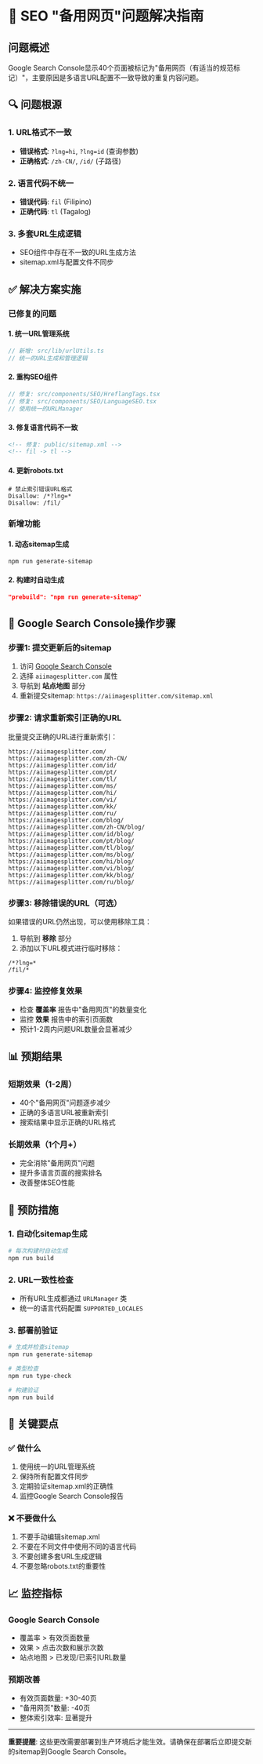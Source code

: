 # 🎯 SEO "备用网页"问题解决指南

## 问题概述

Google Search Console显示40个页面被标记为"备用网页（有适当的规范标记）"，主要原因是多语言URL配置不一致导致的重复内容问题。

## 🔍 问题根源

### 1. URL格式不一致
- **错误格式**: `?lng=hi`, `?lng=id` (查询参数)
- **正确格式**: `/zh-CN/`, `/id/` (子路径)

### 2. 语言代码不统一
- **错误代码**: `fil` (Filipino)
- **正确代码**: `tl` (Tagalog)

### 3. 多套URL生成逻辑
- SEO组件中存在不一致的URL生成方法
- sitemap.xml与配置文件不同步

## ✅ 解决方案实施

### 已修复的问题

#### 1. 统一URL管理系统
```typescript
// 新增: src/lib/urlUtils.ts
// 统一的URL生成和管理逻辑
```

#### 2. 重构SEO组件
```typescript
// 修复: src/components/SEO/HreflangTags.tsx
// 修复: src/components/SEO/LanguageSEO.tsx
// 使用统一的URLManager
```

#### 3. 修复语言代码不一致
```xml
<!-- 修复: public/sitemap.xml -->
<!-- fil -> tl -->
```

#### 4. 更新robots.txt
```
# 禁止索引错误URL格式
Disallow: /*?lng=*
Disallow: /fil/
```

### 新增功能

#### 1. 动态sitemap生成
```bash
npm run generate-sitemap
```

#### 2. 构建时自动生成
```json
"prebuild": "npm run generate-sitemap"
```

## 🚀 Google Search Console操作步骤

### 步骤1: 提交更新后的sitemap
1. 访问 [Google Search Console](https://search.google.com/search-console)
2. 选择 `aiimagesplitter.com` 属性
3. 导航到 **站点地图** 部分
4. 重新提交sitemap: `https://aiimagesplitter.com/sitemap.xml`

### 步骤2: 请求重新索引正确的URL
批量提交正确的URL进行重新索引：

```
https://aiimagesplitter.com/
https://aiimagesplitter.com/zh-CN/
https://aiimagesplitter.com/id/
https://aiimagesplitter.com/pt/
https://aiimagesplitter.com/tl/
https://aiimagesplitter.com/ms/
https://aiimagesplitter.com/hi/
https://aiimagesplitter.com/vi/
https://aiimagesplitter.com/kk/
https://aiimagesplitter.com/ru/
https://aiimagesplitter.com/blog/
https://aiimagesplitter.com/zh-CN/blog/
https://aiimagesplitter.com/id/blog/
https://aiimagesplitter.com/pt/blog/
https://aiimagesplitter.com/tl/blog/
https://aiimagesplitter.com/ms/blog/
https://aiimagesplitter.com/hi/blog/
https://aiimagesplitter.com/vi/blog/
https://aiimagesplitter.com/kk/blog/
https://aiimagesplitter.com/ru/blog/
```

### 步骤3: 移除错误的URL（可选）
如果错误的URL仍然出现，可以使用移除工具：

1. 导航到 **移除** 部分
2. 添加以下URL模式进行临时移除：
```
/*?lng=*
/fil/*
```

### 步骤4: 监控修复效果
- 检查 **覆盖率** 报告中"备用网页"的数量变化
- 监控 **效果** 报告中的索引页面数
- 预计1-2周内问题URL数量会显著减少

## 📊 预期结果

### 短期效果（1-2周）
- 40个"备用网页"问题逐步减少
- 正确的多语言URL被重新索引
- 搜索结果中显示正确的URL格式

### 长期效果（1个月+）
- 完全消除"备用网页"问题
- 提升多语言页面的搜索排名
- 改善整体SEO性能

## 🔧 预防措施

### 1. 自动化sitemap生成
```bash
# 每次构建时自动生成
npm run build
```

### 2. URL一致性检查
- 所有URL生成都通过 `URLManager` 类
- 统一的语言代码配置 `SUPPORTED_LOCALES`

### 3. 部署前验证
```bash
# 生成并检查sitemap
npm run generate-sitemap

# 类型检查
npm run type-check

# 构建验证
npm run build
```

## 🎯 关键要点

### ✅ 做什么
1. 使用统一的URL管理系统
2. 保持所有配置文件同步
3. 定期验证sitemap.xml的正确性
4. 监控Google Search Console报告

### ❌ 不要做什么
1. 不要手动编辑sitemap.xml
2. 不要在不同文件中使用不同的语言代码
3. 不要创建多套URL生成逻辑
4. 不要忽略robots.txt的重要性

## 📈 监控指标

### Google Search Console
- 覆盖率 > 有效页面数量
- 效果 > 点击次数和展示次数
- 站点地图 > 已发现/已索引URL数量

### 预期改善
- 有效页面数量: +30-40页
- "备用网页"数量: -40页
- 整体索引效率: 显著提升

---

**重要提醒**: 这些更改需要部署到生产环境后才能生效。请确保在部署后立即提交新的sitemap到Google Search Console。 